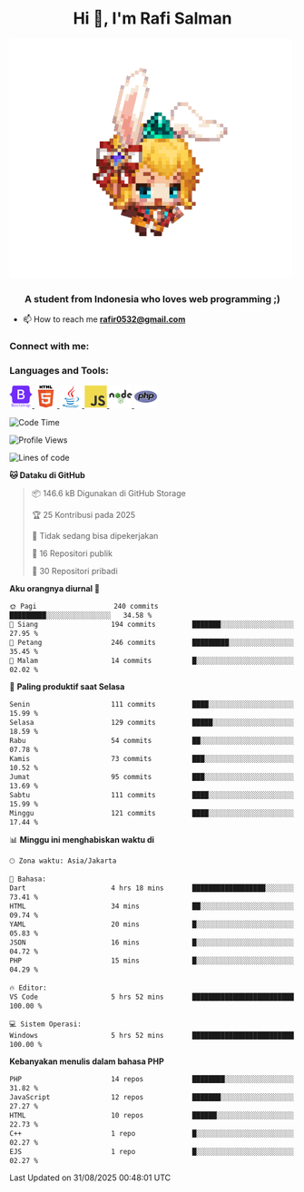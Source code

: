 <h1 align="center">Hi 👋, I'm Rafi Salman</h1>
<img src="img/lp.gif" /> 
<h3 align="center">A student from Indonesia who loves web programming ;)</h3>

- 📫 How to reach me **rafir0532@gmail.com**

<h3 align="left">Connect with me:</h3>
<p align="left">
</p>

<h3 align="left">Languages and Tools:</h3>
<p align="left"> <a href="https://getbootstrap.com" target="_blank" rel="noreferrer"> <img src="https://raw.githubusercontent.com/devicons/devicon/master/icons/bootstrap/bootstrap-plain-wordmark.svg" alt="bootstrap" width="40" height="40"/> </a> <a href="https://www.w3.org/html/" target="_blank" rel="noreferrer"> <img src="https://raw.githubusercontent.com/devicons/devicon/master/icons/html5/html5-original-wordmark.svg" alt="html5" width="40" height="40"/> </a> <a href="https://www.java.com" target="_blank" rel="noreferrer"> <img src="https://raw.githubusercontent.com/devicons/devicon/master/icons/java/java-original.svg" alt="java" width="40" height="40"/> </a> <a href="https://developer.mozilla.org/en-US/docs/Web/JavaScript" target="_blank" rel="noreferrer"> <img src="https://raw.githubusercontent.com/devicons/devicon/master/icons/javascript/javascript-original.svg" alt="javascript" width="40" height="40"/> </a> <a href="https://nodejs.org" target="_blank" rel="noreferrer"> <img src="https://raw.githubusercontent.com/devicons/devicon/master/icons/nodejs/nodejs-original-wordmark.svg" alt="nodejs" width="40" height="40"/> </a> <a href="https://www.php.net" target="_blank" rel="noreferrer"> <img src="https://raw.githubusercontent.com/devicons/devicon/master/icons/php/php-original.svg" alt="php" width="40" height="40"/> </a> </p>

<!--START_SECTION:waka-->
![Code Time](http://img.shields.io/badge/Code%20Time-605%20hrs%2053%20mins-blue)

![Profile Views](http://img.shields.io/badge/Profil%20dilihat-0-blue)

![Lines of code](https://img.shields.io/badge/Sejak%20Hello%20World%20aku%20telah%20menulis-1.8%20million%20baris%20kode-blue)

**🐱 Dataku di GitHub** 

> 📦 146.6 kB Digunakan di GitHub Storage 
 > 
> 🏆 25 Kontribusi pada 2025
 > 
> 🚫 Tidak sedang bisa dipekerjakan
 > 
> 📜 16 Repositori publik 
 > 
> 🔑 30 Repositori pribadi 
 > 
**Aku orangnya diurnal 🐤** 

```text
🌞 Pagi                   240 commits         █████████░░░░░░░░░░░░░░░░   34.58 % 
🌆 Siang                  194 commits         ███████░░░░░░░░░░░░░░░░░░   27.95 % 
🌃 Petang                 246 commits         █████████░░░░░░░░░░░░░░░░   35.45 % 
🌙 Malam                  14 commits          █░░░░░░░░░░░░░░░░░░░░░░░░   02.02 % 
```
📅 **Paling produktif saat Selasa** 

```text
Senin                    111 commits         ████░░░░░░░░░░░░░░░░░░░░░   15.99 % 
Selasa                   129 commits         █████░░░░░░░░░░░░░░░░░░░░   18.59 % 
Rabu                     54 commits          ██░░░░░░░░░░░░░░░░░░░░░░░   07.78 % 
Kamis                    73 commits          ███░░░░░░░░░░░░░░░░░░░░░░   10.52 % 
Jumat                    95 commits          ███░░░░░░░░░░░░░░░░░░░░░░   13.69 % 
Sabtu                    111 commits         ████░░░░░░░░░░░░░░░░░░░░░   15.99 % 
Minggu                   121 commits         ████░░░░░░░░░░░░░░░░░░░░░   17.44 % 
```


📊 **Minggu ini menghabiskan waktu di** 

```text
🕑︎ Zona waktu: Asia/Jakarta

💬 Bahasa: 
Dart                     4 hrs 18 mins       ██████████████████░░░░░░░   73.41 % 
HTML                     34 mins             ██░░░░░░░░░░░░░░░░░░░░░░░   09.74 % 
YAML                     20 mins             █░░░░░░░░░░░░░░░░░░░░░░░░   05.83 % 
JSON                     16 mins             █░░░░░░░░░░░░░░░░░░░░░░░░   04.72 % 
PHP                      15 mins             █░░░░░░░░░░░░░░░░░░░░░░░░   04.29 % 

🔥 Editor: 
VS Code                  5 hrs 52 mins       █████████████████████████   100.00 % 

💻 Sistem Operasi: 
Windows                  5 hrs 52 mins       █████████████████████████   100.00 % 
```

**Kebanyakan menulis dalam bahasa PHP** 

```text
PHP                      14 repos            ████████░░░░░░░░░░░░░░░░░   31.82 % 
JavaScript               12 repos            ███████░░░░░░░░░░░░░░░░░░   27.27 % 
HTML                     10 repos            ██████░░░░░░░░░░░░░░░░░░░   22.73 % 
C++                      1 repo              █░░░░░░░░░░░░░░░░░░░░░░░░   02.27 % 
EJS                      1 repo              █░░░░░░░░░░░░░░░░░░░░░░░░   02.27 % 
```




 Last Updated on 31/08/2025 00:48:01 UTC
<!--END_SECTION:waka-->
